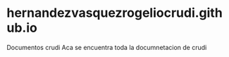 # hernandezvasquezrogeliocrudi.github.io
Documentos crudi 
Aca se encuentra toda la documnetacion de crudi 

